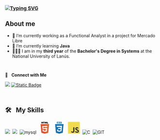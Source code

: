 
### [![Typing SVG](https://readme-typing-svg.demolab.com?font=Fira+Code&size=30&duration=3000&pause=1000&color=F7C133&background=FFFFFF00&center=true&vCenter=true&random=false&width=435&lines=Hi+%F0%9F%91%8B%F0%9F%8F%BB%2C+I'm+Luciano;Backend+Developer)](https://git.io/typing-svg)
	
## **About me**

- 🔭 I’m currently working as a Functional Analyst in a project for Mercado Libre
- 🌱 I’m currently learning **Java**
- 👨🏻‍🎓 I am in my **third year** of the **Bachelor's Degree in Systems** at the National University of Lanús.
</br>

 🤝 &nbsp; **Connect with Me**

[<img src="https://img.shields.io/badge/linkedin-%230077B5.svg?&style=for-the-badge&logo=linkedin&logoColor=white" />](https://www.linkedin.com/in/luciano-mp/)
[![Static Badge](https://img.shields.io/badge/GMAIL-red?style=for-the-badge&logo=GMAIL&logoColor=white&color=red)](mailto:lucianoperez12@gmail.com)

<br>

## 🛠 &nbsp; My Skills

<img src="https://www.vectorlogo.zone/logos/java/java-vertical.svg" width="40">&nbsp;
<img src="https://www.vectorlogo.zone/logos/springio/springio-icon.svg" width=40>&nbsp;
<img src="https://www.vectorlogo.zone/logos/mysql/mysql-ar21.svg" alt="mysql" width="40">&nbsp;
<img src="https://github.com/devicons/devicon/blob/develop/icons/html5/html5-original-wordmark.svg" title="HTML5" alt="HTML" width=40/>&nbsp;
<img src="https://github.com/devicons/devicon/blob/master/icons/css3/css3-plain-wordmark.svg"  title="CSS3" alt="CSS" width=40/>&nbsp;
<img src="https://raw.githubusercontent.com/devicons/devicon/master/icons/javascript/javascript-original.svg" width="40">&nbsp;
<img src="https://github.com/bablubambal/All_logo_and_pictures/blob/main/programming%20languages/c.svg" alt="C" width="40">&nbsp;
<img src="https://github.com/bablubambal/All_logo_and_pictures/blob/main/others/git.svg" alt="GIT" width="40">&nbsp;




<br>
</p>
          
          
